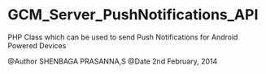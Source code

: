 GCM_Server_PushNotifications_API
================================

PHP Class which can be used to send Push Notifications for Android Powered Devices

@Author SHENBAGA PRASANNA,S
@Date 2nd February, 2014
